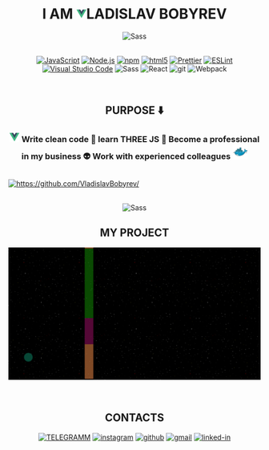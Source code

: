 <h1 align='center' >  I AM  <img width="20" height="20" title="Vuejs" alt="vuejs" src="https://github.com/devicons/devicon/blob/master/icons/vuejs/vuejs-original.svg"/>LADISLAV BOBYREV</h1>
<div align='center' ><img alt="Sass" src="https://tgram.ru/wiki/stickers/img/ResistanceDog/gif/13.gif" /></div>
<div align='center'>
<br>
  
  [<img alt="JavaScript" src="https://img.shields.io/badge/-JavaScript-edb200?style=flat-square&logo=javascript&logoColor=white" />](https://developer.mozilla.org/en-US/docs/Web/JavaScript)  [<img alt="Node.js" src="https://img.shields.io/badge/-Node.js-43853d?style=flat-square&logo=Node.js&logoColor=white" />](https://nodejs.org)  [<img alt="npm" src="https://img.shields.io/badge/-NPM-CB3837?style=flat-square&logo=npm&logoColor=white" />](https://npmjs.com) [<img alt="html5" src="https://img.shields.io/badge/-HTML5-E34F26?style=flat-square&logo=html5&logoColor=white" />](https://developer.mozilla.org/en-US/docs/Web/Guide/HTML/HTML5)  [<img alt="Prettier" src="https://img.shields.io/badge/-Prettier-F7B93E?style=flat-square&logo=prettier&logoColor=white" />](https://prettier.io/) [<img alt="ESLint" src="https://img.shields.io/badge/-ESLint-4B32C3?style=flat-square&logo=eslint&logoColor=white" />](https://eslint.org/) [<img alt="Visual Studio Code" src="https://img.shields.io/badge/-Visual Studio Code-007ACC?style=flat-square&logo=visual-studio-code&logoColor=white" />](https://code.visualstudio.com/)
    <img alt="Sass" src="https://img.shields.io/badge/-Sass-CC6699?style=flat-square&logo=sass&logoColor=white" />
    <img alt="React" src="https://img.shields.io/badge/-React-45b8d8?style=flat-square&logo=react&logoColor=white" />
    <img alt="git" src="https://img.shields.io/badge/-Git-F05032?style=flat-square&logo=git&logoColor=white" />
  <img alt="Webpack" src="https://img.shields.io/badge/-Webpack-8DD6F9?style=flat-square&logo=webpack&logoColor=white" />    
</div>
<br>
<h2 align='center' > PURPOSE ⬇️  </h2>
<!-- <div align='center' ><img alt="Sass" src="https://tgram.ru/wiki/stickers/img/ResistanceDog/gif/19.gif" /></div> -->
<h3 align='center'>
 <img width="20" height="20" title="Vuejs" alt="vuejs" src="https://github.com/devicons/devicon/blob/master/icons/vuejs/vuejs-original.svg"/> Write clean code  🏫 learn THREE JS 
  🧠 Become a professional in my business  👽 Work with experienced colleagues <img width="30" height="30" title="Docker" alt="docker" src="https://github.com/devicons/devicon/blob/master/icons/docker/docker-original.svg"/>
 </h3>
 
 ##
 
<a href="https://github.com/VladislavBobyrev/"><img alt="https://github.com/VladislavBobyrev/" src="https://activity-graph.herokuapp.com/graph?username=VladislavBobyrev&bg_color=0D1117&color=5BCDEC&line=5BCDEC&point=FFFFFF&hide_border=true" /></a>

<br>
<div align='center' ><img alt="Sass" src="https://tgram.ru/wiki/stickers/img/ResistanceDog/gif/12.gif" /></div>

<h2 align='center' > MY PROJECT </h2>

![Lax 2.0 Gif](https://github.com/VladislavBobyrev/Snake/blob/main/SOozNY76K8.gif)

<br>

<h2 align='center' > CONTACTS </h2>
<!-- <div align='center' ><img alt="Sass" src="https://tgram.ru/wiki/stickers/img/ResistanceDog/gif/21.gif" /></div> -->
<div align='center'> 


[![TELEGRAMM](https://img.shields.io/badge/telegramm-4285F4?style=for-the-badge&logo=read-the-docs&logoColor=white)](https://t.me/VladislavBobyrev)
[![instagram](https://img.shields.io/badge/Instagram-E4405F?style=for-the-badge&logo=instagram&logoColor=white)](https://www.instagram.com/vladislav_bobyrev_/)
[![github](https://img.shields.io/badge/GitHub-000000?style=for-the-badge&logo=GitHub&logoColor=white)](https://github.com/VladislavBobyrev)
[![gmail](https://img.shields.io/badge/Gmail-D14836?style=for-the-badge&logo=Gmail&logoColor=white)](https://mail.ru/bobyrev.vladislav@mail.ru)
[![linked-in](https://img.shields.io/badge/Linked_In-0077B5?style=for-the-badge&logo=LinkedIn&logoColor=white)](https://www.linkedin.com/in/tapajyoti-bose-429a601a0/)
 </div>
